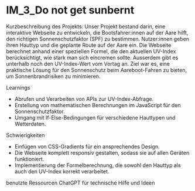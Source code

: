 # IM_3_Do not get sunbernt
 
Kurzbeschreibung des Projekts:
Unser Projekt bestand darin, eine interaktive Webseite zu entwickeln, die Bootsfahrer:innen auf der Aare hilft, den richtigen Sonnenschutzfaktor (SPF) zu bestimmen. Nutzer:innen geben ihren Hauttyp und die geplante Route auf der Aare ein. Die Webseite berechnet anhand einer speziellen Formel, die den aktuellen UV-Index  berücksichtigt, wie stark man sich eincremen sollte. Ausserdem gibt es unterhalb noch den UV-Index-Wert vom Vortag an. Ziel war es, eine praktische Lösung für den Sonnenschutz beim Aareboot-Fahren zu bieten, um Sonnenbrandrisiken zu minimieren.

Learnings
- Abrufen und Verarbeiten von APIs zur UV-Index-Abfrage.
- Erstellung von mathematischen Berechnungen im JavaScript für den Sonnenschutzfaktor.
- Umgang mit If-Else-Bedingungen für verschiedene Hauttypen und Wetterdaten.

Schwierigkeiten
- Einfügen von CSS-Gradients für ein ansprechendes Design.
- Die Webseite komplett responsiv gestalten, sodass sie auf allen Geräten funktioniert.
- Implementierung der Formelberechnung, die sowohl den Hauttyp als auch den UV-Index korrekt verarbeitet.

benutzte Ressourcen
ChatGPT für technische Hilfe und Ideen